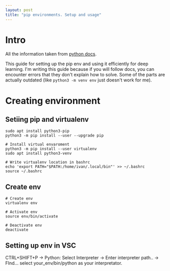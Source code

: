```yaml
---
layout: post
title: "pip environments. Setup and usage"
---
```


# Intro
All the information taken from [python docs](https://packaging.python.org/en/latest/guides/installing-using-pip-and-virtual-environments/).

This guide for setting up the pip env and using it efficiently for deep learning.
I'm writing this guide because if you will follow docs, you can encounter errors that they don't explain how to solve. 
Some of the parts are actually outdated (like `python3 -m venv env` just doesn't work for me).

# Creating environment
## Setiing pip and virtualenv
```
sudo apt install python3-pip
python3 -m pip install --user --upgrade pip

# Install virtual envaroment
python3 -m pip install --user virtualenv
sudo apt install python3-venv

# Write virtualenv location in bashrc
echo 'export PATH="$PATH:/home/ivan/.local/bin"' >> ~/.bashrc
source ~/.bashrc

```
## Create env
```
# Create env
virtualenv env

# Activate env
source env/bin/activate

# Deactivate env
deactivate
```

## Setting up env in VSC
CTRL+SHIFT+P -> Python: Select Interpreter -> Enter interpreter path.. -> FInd...
select your_env/bin/python as your interpretator. 




